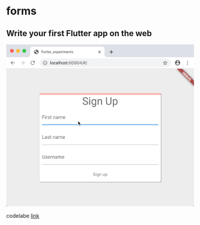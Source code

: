 # forms

## Write your first Flutter app on the web
![](sign-up.gif)


codelabe [link](https://docs.flutter.dev/get-started/codelab-web)

